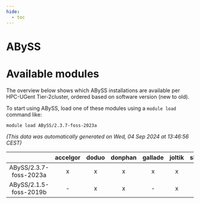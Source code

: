 ```yaml
---
hide:
  - toc
---
```


ABySS
=====

# Available modules


The overview below shows which ABySS installations are available per HPC-UGent Tier-2cluster, ordered based on software version (new to old).

To start using ABySS, load one of these modules using a `module load` command like:

```shell
module load ABySS/2.3.7-foss-2023a
```

*(This data was automatically generated on Wed, 04 Sep 2024 at 13:46:56 CEST)*  

| |accelgor|doduo|donphan|gallade|joltik|shinx|skitty|
| :---: | :---: | :---: | :---: | :---: | :---: | :---: | :---: |
|ABySS/2.3.7-foss-2023a|x|x|x|x|x|x|x|
|ABySS/2.1.5-foss-2019b|-|x|x|-|x|-|x|
